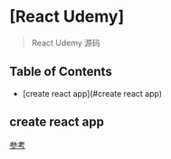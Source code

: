 # [React Udemy]
> React Udemy 源码

## Table of Contents
* [create react app](#create react app)


## create react app
[参考][url1]


[url1]: https://github.com/facebook/create-react-app